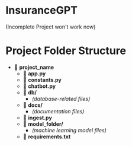 # InsuranceGPT
(Incomplete Project won't work now)

# Project Folder Structure

- 📂 **project_name**
  - 📄 **app.py**
  - 📄 **constants.py**
  -  📄 **chatbot.py**
  - 📂 **db/**
    - *(database-related files)*
  - 📂 **docs/**
    - *(documentation files)*
  - 📄 **ingest.py**
  - 📂 **model_folder/**
    - *(machine learning model files)*
  - 📄 **requirements.txt**
